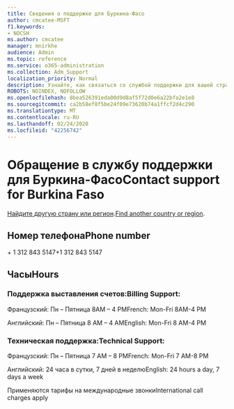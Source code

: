 ```yaml
---
title: Сведения о поддержке для Буркина-Фасо
author: cmcatee-MSFT
f1.keywords:
- NOCSH
ms.author: cmcatee
manager: mnirkhe
audience: Admin
ms.topic: reference
ms.service: o365-administration
ms.collection: Adm_Support
localization_priority: Normal
description: Узнайте, как связаться со службой поддержки для вашей страны или региона.
ROBOTS: NOINDEX, NOFOLLOW
ms.openlocfilehash: 8bea526391eda00d9d8af5f72d0e6a22bfa2e1e8
ms.sourcegitcommit: ca2b58ef8f5be24f09e73620b74a1ffcf2d4c290
ms.translationtype: MT
ms.contentlocale: ru-RU
ms.lasthandoff: 02/24/2020
ms.locfileid: "42256742"
---
```

# <a name="contact-support-for-burkina-faso"></a><span data-ttu-id="7de72-103">Обращение в службу поддержки для Буркина-Фасо</span><span class="sxs-lookup"><span data-stu-id="7de72-103">Contact support for Burkina Faso</span></span>

<span data-ttu-id="7de72-104">[Найдите другую страну или регион](../contact-support-for-business-products.md).</span><span class="sxs-lookup"><span data-stu-id="7de72-104">[Find another country or region](../contact-support-for-business-products.md).</span></span>

## <a name="phone-number"></a><span data-ttu-id="7de72-105">Номер телефона</span><span class="sxs-lookup"><span data-stu-id="7de72-105">Phone number</span></span>
<span data-ttu-id="7de72-106">+ 1 312 843 5147</span><span class="sxs-lookup"><span data-stu-id="7de72-106">+1 312 843 5147</span></span>

## <a name="hours"></a><span data-ttu-id="7de72-107">Часы</span><span class="sxs-lookup"><span data-stu-id="7de72-107">Hours</span></span>
### <a name="billing-support"></a><span data-ttu-id="7de72-108">Поддержка выставления счетов:</span><span class="sxs-lookup"><span data-stu-id="7de72-108">Billing Support:</span></span>

<span data-ttu-id="7de72-109">Французский: Пн – Пятница 8AM – 4 PM</span><span class="sxs-lookup"><span data-stu-id="7de72-109">French: Mon-Fri 8AM-4 PM</span></span>

<span data-ttu-id="7de72-110">Английский: Пн – Пятница 8 AM – 4 AM</span><span class="sxs-lookup"><span data-stu-id="7de72-110">English: Mon-Fri 8 AM-4 PM</span></span>

### <a name="technical-support"></a><span data-ttu-id="7de72-111">Техническая поддержка:</span><span class="sxs-lookup"><span data-stu-id="7de72-111">Technical Support:</span></span>

<span data-ttu-id="7de72-112">Французский: Пн – Пятница 7 AM – 8 PM</span><span class="sxs-lookup"><span data-stu-id="7de72-112">French: Mon-Fri 7 AM-8 PM</span></span>

<span data-ttu-id="7de72-113">Английский: 24 часа в сутки, 7 дней в неделю</span><span class="sxs-lookup"><span data-stu-id="7de72-113">English: 24 hours a day, 7 days a week</span></span>

<span data-ttu-id="7de72-114">Применяются тарифы на международные звонки</span><span class="sxs-lookup"><span data-stu-id="7de72-114">International call charges apply</span></span>